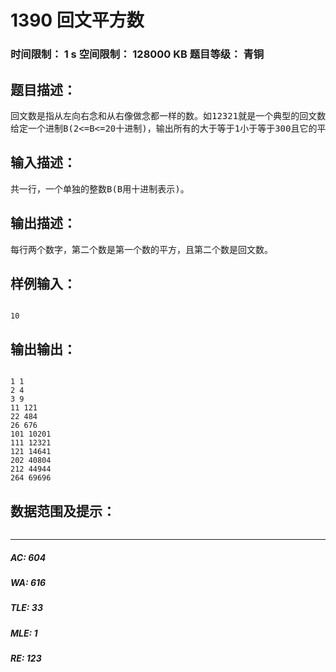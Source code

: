 # 1390 回文平方数   
### 时间限制： 1 s     空间限制： 128000 KB     题目等级： 青铜  
## 题目描述：  

<pre>
回文数是指从左向右念和从右像做念都一样的数。如12321就是一个典型的回文数。
给定一个进制B(2<=B<=20十进制)，输出所有的大于等于1小于等于300且它的平方用B进制表示时是回文数的数。用’A’,’B’……表示10，11等等。
</pre>
  
  
## 输入描述：  

<pre>
共一行，一个单独的整数B(B用十进制表示)。
</pre>
  
  
## 输出描述：  

<pre>
每行两个数字，第二个数是第一个数的平方，且第二个数是回文数。
</pre>
  
  
## 样例输入：  

<pre><code>
10
</code></pre>
  
  
## 输出输出：  

<pre><code>
1 1
2 4
3 9
11 121
22 484
26 676
101 10201
111 12321
121 14641
202 40804
212 44944
264 69696
</code></pre>
  
  
## 数据范围及提示：  

<pre>
</pre>
  
  
***  

##### AC: 604  
##### WA: 616  
##### TLE: 33  
##### MLE: 1  
##### RE: 123  
